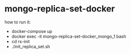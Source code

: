 # mongo-replica-set-docker
how to run it:
- docker-compose up
- docker exec -it mongo-replica-set-docker_mongo_1 bash
- cd rs-init
- ./init_replica_set.sh
